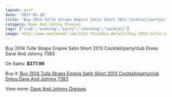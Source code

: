 ```yaml
---
layout: post
date: '2017-01-20'
title: "Buy 2014 Tulle Straps Empire Satin Short 2013 Cocktail/party/club Dress Dave And Johnny 7383"
category: Dave And Johnny Dresses
tags: ["club","evening","party","charming","cocktail"]
image: http://www.neoformal.com/2231-thickbox_default/buy-2014-tulle-straps-empire-satin-short-2013-cocktail-party-club-dress-dave-and-johnny-7383.jpg
---
```

Buy 2014 Tulle Straps Empire Satin Short 2013 Cocktail/party/club Dress Dave And Johnny 7383

On Sales: **$377.99**
<a href="https://www.neoformal.com/en/dave-and-johnny-dresses/829-buy-2014-tulle-straps-empire-satin-short-2013-cocktail-party-club-dress-dave-and-johnny-7383.html"><amp-img layout="responsive" width="600" height="600" src="//www.neoformal.com/2231-thickbox_default/buy-2014-tulle-straps-empire-satin-short-2013-cocktail-party-club-dress-dave-and-johnny-7383.jpg" alt="Buy 2014 Tulle Straps Empire Satin Short 2013 Cocktail/party/club Dress Dave And Johnny 7383 0" /></a>
<a href="https://www.neoformal.com/en/dave-and-johnny-dresses/829-buy-2014-tulle-straps-empire-satin-short-2013-cocktail-party-club-dress-dave-and-johnny-7383.html"><amp-img layout="responsive" width="600" height="600" src="//www.neoformal.com/2232-thickbox_default/buy-2014-tulle-straps-empire-satin-short-2013-cocktail-party-club-dress-dave-and-johnny-7383.jpg" alt="Buy 2014 Tulle Straps Empire Satin Short 2013 Cocktail/party/club Dress Dave And Johnny 7383 1" /></a>
<a href="https://www.neoformal.com/en/dave-and-johnny-dresses/829-buy-2014-tulle-straps-empire-satin-short-2013-cocktail-party-club-dress-dave-and-johnny-7383.html"><amp-img layout="responsive" width="600" height="600" src="//www.neoformal.com/2233-thickbox_default/buy-2014-tulle-straps-empire-satin-short-2013-cocktail-party-club-dress-dave-and-johnny-7383.jpg" alt="Buy 2014 Tulle Straps Empire Satin Short 2013 Cocktail/party/club Dress Dave And Johnny 7383 2" /></a>
<a href="https://www.neoformal.com/en/dave-and-johnny-dresses/829-buy-2014-tulle-straps-empire-satin-short-2013-cocktail-party-club-dress-dave-and-johnny-7383.html"><amp-img layout="responsive" width="600" height="600" src="//www.neoformal.com/2234-thickbox_default/buy-2014-tulle-straps-empire-satin-short-2013-cocktail-party-club-dress-dave-and-johnny-7383.jpg" alt="Buy 2014 Tulle Straps Empire Satin Short 2013 Cocktail/party/club Dress Dave And Johnny 7383 3" /></a>
<a href="https://www.neoformal.com/en/dave-and-johnny-dresses/829-buy-2014-tulle-straps-empire-satin-short-2013-cocktail-party-club-dress-dave-and-johnny-7383.html"><amp-img layout="responsive" width="600" height="600" src="//www.neoformal.com/2235-thickbox_default/buy-2014-tulle-straps-empire-satin-short-2013-cocktail-party-club-dress-dave-and-johnny-7383.jpg" alt="Buy 2014 Tulle Straps Empire Satin Short 2013 Cocktail/party/club Dress Dave And Johnny 7383 4" /></a>

Buy it: [Buy 2014 Tulle Straps Empire Satin Short 2013 Cocktail/party/club Dress Dave And Johnny 7383](https://www.neoformal.com/en/dave-and-johnny-dresses/829-buy-2014-tulle-straps-empire-satin-short-2013-cocktail-party-club-dress-dave-and-johnny-7383.html "Buy 2014 Tulle Straps Empire Satin Short 2013 Cocktail/party/club Dress Dave And Johnny 7383")

View more: [Dave And Johnny Dresses](https://www.neoformal.com/en/9-dave-and-johnny-dresses "Dave And Johnny Dresses")